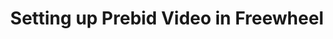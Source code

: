 ---
layout: page_v2
title: Setting up Prebid Video in Freewheel
head_title: Setting up Prebid Video in Freewheel
description: Setting up Prebid Video in Freewheel
pid: 3
hide: false
top_nav_section: adops
nav_section: tutorials
sidebarType: 3
---